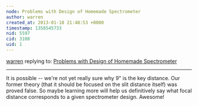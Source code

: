 ```yaml
---
node: Problems with Design of Homemade Spectrometer
author: warren
created_at: 2013-01-18 21:48:53 +0000
timestamp: 1358545733
nid: 5597
cid: 3108
uid: 1
---
```




[warren](../profile/warren) replying to: [Problems with Design of Homemade Spectrometer](../notes/pluharj/1-15-2013/problems-design-homemade-spectrometer)

----
It is possible -- we're not yet really sure why 9" is the key distance. Our former theory (that it should be focused on the slit distance itself) was proved false. So maybe learning more will help us definitively say what focal distance corresponds to a given spectrometer design. Awesome!